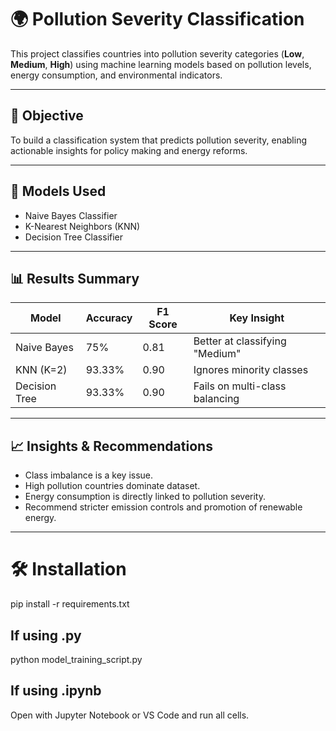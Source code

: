 # 🌍 Pollution Severity Classification

This project classifies countries into pollution severity categories (**Low**, **Medium**, **High**) using machine learning models based on pollution levels, energy consumption, and environmental indicators.

---

## 📌 Objective

To build a classification system that predicts pollution severity, enabling actionable insights for policy making and energy reforms.

---

## 🧠 Models Used

- Naive Bayes Classifier
- K-Nearest Neighbors (KNN)
- Decision Tree Classifier

---

## 📊 Results Summary

| Model          | Accuracy | F1 Score | Key Insight                      |
|----------------|----------|----------|----------------------------------|
| Naive Bayes    | 75%      | 0.81     | Better at classifying "Medium"  |
| KNN (K=2)      | 93.33%   | 0.90     | Ignores minority classes         |
| Decision Tree  | 93.33%   | 0.90     | Fails on multi-class balancing   |

---

## 📈 Insights & Recommendations

- Class imbalance is a key issue.
- High pollution countries dominate dataset.
- Energy consumption is directly linked to pollution severity.
- Recommend stricter emission controls and promotion of renewable energy.

---

# 🛠️ Installation

pip install -r requirements.txt

## If using .py
python model_training_script.py

## If using .ipynb
Open with Jupyter Notebook or VS Code and run all cells.


